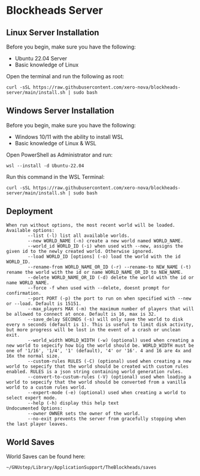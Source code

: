 # Blockheads Server

## Linux Server Installation

Before you begin, make sure you have the following:

- Ubuntu 22.04 Server
- Basic knowledge of Linux

Open the terminal and run the following as root:

```
curl -sSL https://raw.githubusercontent.com/xero-nova/blockheads-server/main/install.sh | sudo bash
```

## Windows Server Installation
Before you begin, make sure you have the following:

- Windows 10/11 with the ability to install WSL
- Basic knowledge of Linux & WSL

Open PowerShell as Administrator and run:

```
wsl --install -d Ubuntu-22.04
```

Run this command in the WSL Terminal:

```
curl -sSL https://raw.githubusercontent.com/xero-nova/blockheads-server/main/install.sh | sudo bash
```

## Deployment

```
When run without options, the most recent world will be loaded.
Available options:
        --list (-l) list all available worlds.
        --new WORLD_NAME (-n) create a new world named WORLD_NAME.
        --world_id WORLD_ID (-i) when used with --new, assigns the given id to the newly created world. Otherwise ignored.
        --load WORLD_ID [options] (-o) load the world with the id WORLD_ID.
        --rename-from WORLD_NAME_OR_ID (-r) --rename-to NEW_NAME (-t) rename the world with the id or name WORLD_NAME_OR_ID to NEW_NAME.
        --delete WORLD_NAME_OR_ID (-d) delete the world with the id or name WORLD_NAME.
        --force -f when used with --delete, doesnt prompt for confirmation.
        --port PORT (-p) the port to run on when specified with --new or --load. Default is 15151.
        --max_players MAX (-m) the maximum number of players that will be allowed to connect at once. Default is 16, max is 32.
        --save_delay SECONDS (-s) will only save the world to disk every n seconds (default is 1). This is useful to limit disk activity, but more progress will be lost in the event of a crash or unclean exit.
        --world_width WORLD_WIDTH (-w) (optional) used when creating a new world to sepecify how big the world should be. WORLD_WIDTH must be one of '1/16', '1/4', '1' (default), '4' or '16'. 4 and 16 are 4x and 16x the normal size.
        --custom-rules RULES (-C) (optional) used when creating a new world to sepecify that the world should be created with custom rules enabled. RULES is a json string containing world generation rules.
        --convert-to-custum-rules (-V) (optional) used when loading a world to sepecify that the world should be converted from a vanilla world to a custom rules world.
        --expert-mode (-e) (optional) used when creating a world to select expert mode.
        --help (-h) display this help text
Undocumented Options:
        --owner OWNER sets the owner of the world.
        --no-exit prevents the server from gracefully stopping when the last player leaves.
```

## World Saves

World Saves can be found here:

```
~/GNUstep/Library/ApplicationSupport/TheBlockheads/saves
```
